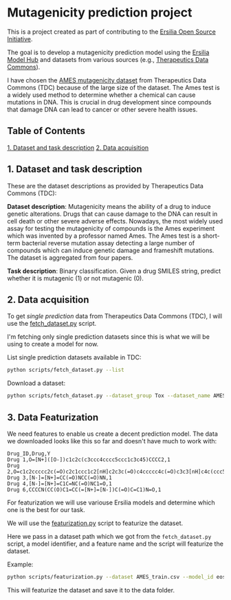 # Mutagenicity prediction project

This is a project created as part of contributing to the [Ersilia Open Source Initiative](https://www.ersilia.io/).

The goal is to develop a mutagenicity prediction model using the [Ersilia Model Hub](https://www.ersilia.io/model-hub) and datasets from various sources (e.g., [Therapeutics Data Commons](https://tdcommons.ai/overview)).

I have chosen the [AMES mutagenicity dataset](https://tdcommons.ai/single_pred_tasks/tox#ames-mutagenicity) from Therapeutics Data Commons (TDC) because of the large size of the dataset.
The Ames test is a widely used method to determine whether a chemical can cause mutations in DNA. This is crucial in drug development since compounds that damage DNA can lead to cancer or other severe health issues.

## Table of Contents
[1. Dataset and task description](#dataset-and-task-description)
[2. Data acquisition](#data-acquisition)

## 1. Dataset and task description
These are the dataset descriptions as provided by Therapeutics Data Commons (TDC):

**Dataset description**: Mutagenicity means the ability of a drug to induce genetic alterations. Drugs that can cause damage to the DNA can result in cell death or other severe adverse effects. Nowadays, the most widely used assay for testing the mutagenicity of compounds is the Ames experiment which was invented by a professor named Ames. The Ames test is a short-term bacterial reverse mutation assay detecting a large number of compounds which can induce genetic damage and frameshift mutations. The dataset is aggregated from four papers.

**Task description**: Binary classification. Given a drug SMILES string, predict whether it is mutagenic (1) or not mutagenic (0).

## 2. Data acquisition

To get *single prediction* data from Therapeutics Data Commons (TDC), I will use the [fetch_dataset.py](scripts/fetch_dataset.py) script.

I'm fetching only single prediction datasets since this is what we will be using to create a model for now.

List single prediction datasets available in TDC:
```bash
python scripts/fetch_dataset.py --list
```

Download a dataset:
```bash
python scripts/fetch_dataset.py --dataset_group Tox --dataset_name AMES
```

## 3. Data Featurization
We need features to enable us create a decent prediction model. The data we downloaded looks like this so far and doesn't have much to work with:
```
Drug_ID,Drug,Y
Drug 1,O=[N+]([O-])c1c2c(c3ccc4cccc5ccc1c3c45)CCCC2,1
Drug 2,O=c1c2ccccc2c(=O)c2c1ccc1c2[nH]c2c3c(=O)c4ccccc4c(=O)c3c3[nH]c4c(ccc5c(=O)c6ccccc6c(=O)c54)c3c12,0
Drug 3,[N-]=[N+]=CC(=O)NCC(=O)NN,1
Drug 4,[N-]=[N+]=C1C=NC(=O)NC1=O,1
Drug 6,CCCCN(CC(O)C1=CC(=[N+]=[N-])C(=O)C=C1)N=O,1
```

For featurization we will use variouse Ersilia models and determine which one is the best for our task.

We will use the [featurization.py](scripts/featurization.py) script to featurize the dataset.

Here we pass in a dataset path which we got from the `fetch_dataset.py` script, a model identifier, and a feature name and the script will featurize the dataset.

Example:
```bash
python scripts/featurization.py --dataset AMES_train.csv --model_id eos3b5e --feature_name MolWeight
```

This will featurize the dataset and save it to the data folder.
